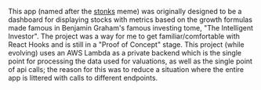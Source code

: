 This app (named after the [stonks](https://knowyourmeme.com/memes/stonks) meme) was originally designed to be a dashboard for displaying stocks with metrics based on the growth formulas made famous in Benjamin Graham's famous investing tome, "The Intelligent Investor".  The project was a way for me to get familiar/comfortable with React Hooks and is still in a "Proof of Concept" stage.  This project (while evolving) uses an AWS Lambda as a private backend which is the single point for processing the data used for valuations, as well as the single point of api calls; the reason for this was to reduce a situation where the entire app is littered with calls to different endpoints.
